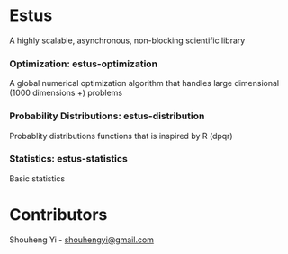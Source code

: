 # Estus
A highly scalable, asynchronous, non-blocking scientific library

### Optimization: estus-optimization
A global numerical optimization algorithm that handles large dimensional (1000 dimensions +) problems

### Probability Distributions: estus-distribution
Probablity distributions functions that is inspired by R (dpqr)

### Statistics: estus-statistics
Basic statistics

# Contributors
Shouheng Yi - shouhengyi@gmail.com
